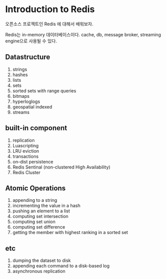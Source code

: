 # Introduction to Redis
오픈소스 프로젝트인 Redis 에 대해서 배워보자.

Redis는 in-memory 데이터베이스이다. cache, db, message broker, streaming engine으로 사용될 수 있다.  

## Datastructure

1. strings
2. hashes
3. lists
4. sets
5. sorted sets with range queries
6. bitmaps
7. hyperloglogs
8. geospatial indexed
9. streams

## built-in component
1. replication
2. Luascripting
3. LRU eviction
4. transactions
5. on-dist persistence
6. Redis Sentinal (non-clustered High Availability)
7. Redis Cluster


## Atomic Operations
1. appending to a string
2. incrementing the value in a hash
3. pushing an element to a list
4. computing set intersection
5. computing set union
6. computing set difference
7. getting the member with highest ranking in a sorted set

## etc
1. dumping the dataset to disk
2. appending each command to a disk-based log
3. asynchronous replication
